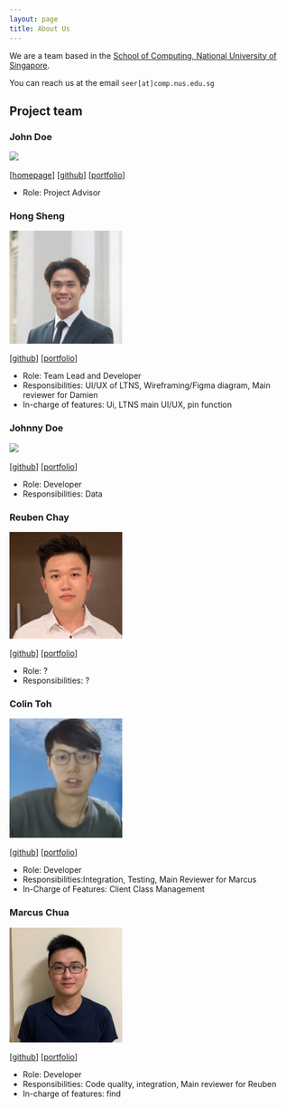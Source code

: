 ```yaml
---
layout: page
title: About Us
---
```


We are a team based in the [School of Computing, National University of Singapore](http://www.comp.nus.edu.sg).

You can reach us at the email `seer[at]comp.nus.edu.sg`

## Project team

### John Doe

<img src="images/johndoe.png" width="200px">

[[homepage](http://www.comp.nus.edu.sg/~damithch)]
[[github](https://github.com/johndoe)]
[[portfolio](team/johndoe.md)]

* Role: Project Advisor

### Hong Sheng

<img src="images/loyhongshenggg.png" width="200px">

[[github](http://github.com/loyhongshenggg)]
[[portfolio](team/loyhongshenggg.md)]

* Role: Team Lead and Developer
* Responsibilities: UI/UX of LTNS, Wireframing/Figma diagram, Main reviewer for Damien
* In-charge of features: Ui, LTNS main UI/UX, pin function

### Johnny Doe

<img src="images/johndoe.png" width="200px">

[[github](http://github.com/johndoe)] [[portfolio](team/johndoe.md)]

* Role: Developer
* Responsibilities: Data

### Reuben Chay
<img src="images/reubenchay.png" width="200px">

[[github](https://github.com/ReubenChay)]
[[portfolio](team/reubenchay.md)]

* Role: ?
* Responsibilities: ?


### Colin Toh 
<img src="images/cowlinn.png" width="200px">

[[github](http://github.com/cowlinn)]
[[portfolio](team/cowlinn.md)]

* Role: Developer
* Responsibilities:Integration, Testing, Main Reviewer for Marcus
* In-Charge of Features: Client Class Management 

### Marcus Chua

<img src="images/marcusczh.png" width="200px">

[[github](https://github.com/marcusczh)]
[[portfolio](team/marcusczh.md)]

* Role: Developer
* Responsibilities: Code quality, integration, Main reviewer for Reuben
* In-charge of features: find


